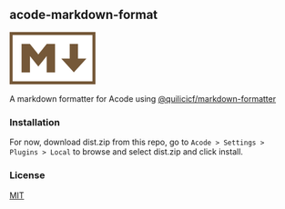 ## acode-markdown-format

<img src="icon.png" alt="acode-markdown-format" width="30%" height="10%" />

A markdown formatter for Acode using [@quilicicf/markdown-formatter](https://github.com/quilicicf/markdown-formatter)

### Installation

For now, download dist.zip from this repo, go to `Acode > Settings > Plugins > Local` to browse and select dist.zip and click install.

### License

[MIT](https://choosealicense.com/licenses/mit/)
